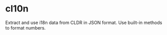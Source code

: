 cl10n
=====

Extract and use i18n data from CLDR in JSON format. Use built-in methods to format numbers.